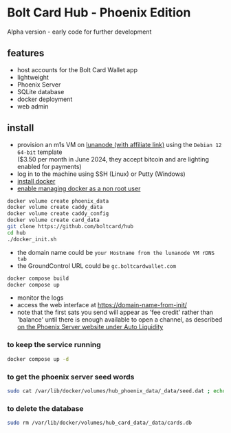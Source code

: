 # Bolt Card Hub - Phoenix Edition

Alpha version - early code for further development

## features

- host accounts for the Bolt Card Wallet app
- lightweight
- Phoenix Server
- SQLite database
- docker deployment
- web admin

## install

- provision an m1s VM on [lunanode (with affiliate link)](https://www.lunanode.com/?r=9026) using the `Debian 12 64-bit` template  
  ($3.50 per month in June 2024, they accept bitcoin and are lighting enabled for payments)
- log in to the machine using SSH (Linux) or Putty (Windows)
- [install docker](https://docs.docker.com/engine/install/debian/)
- [enable managing docker as a non root user](https://docs.docker.com/engine/install/linux-postinstall/)

```bash
docker volume create phoenix_data
docker volume create caddy_data
docker volume create caddy_config
docker volume create card_data
git clone https://github.com/boltcard/hub
cd hub
./docker_init.sh
```

- the domain name could be `your Hostname from the lunanode VM rDNS tab`
- the GroundControl URL could be `gc.boltcardwallet.com`

```bash
docker compose build
docker compose up
```

- monitor the logs
- access the web interface at <https://domain-name-from-init/>
- note that the first sats you send will appear as 'fee credit' rather than 'balance' until there is enough available to open a channel, as described [on the Phoenix Server website under Auto Liquidity](https://phoenix.acinq.co/server/auto-liquidity)

### to keep the service running

```bash
docker compose up -d
```

### to get the phoenix server seed words

```bash
sudo cat /var/lib/docker/volumes/hub_phoenix_data/_data/seed.dat ; echo
```

### to delete the database

```bash
sudo rm /var/lib/docker/volumes/hub_card_data/_data/cards.db
```
